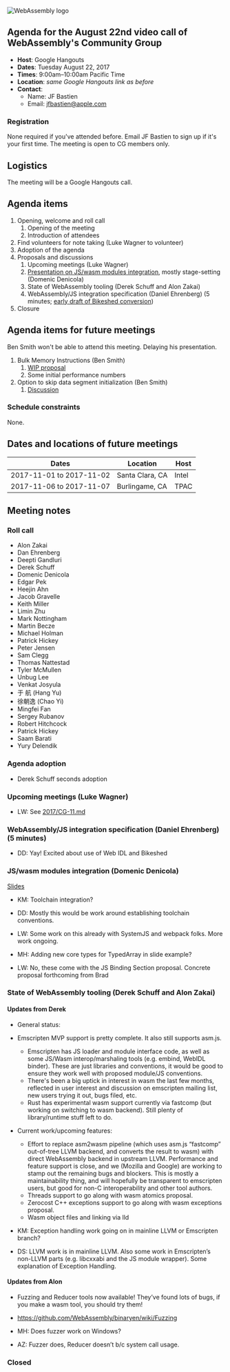 ![WebAssembly logo](/images/WebAssembly.png)

## Agenda for the August 22nd video call of WebAssembly's Community Group

- **Host**: Google Hangouts
- **Dates**: Tuesday August 22, 2017
- **Times**: 9:00am–10:00am Pacific Time
- **Location**: *same Google Hangouts link as before*
- **Contact**:
    - Name: JF Bastien
    - Email: jfbastien@apple.com

### Registration

None required if you've attended before. Email JF Bastien to sign up if it's
your first time. The meeting is open to CG members only.

## Logistics

The meeting will be a Google Hangouts call.

## Agenda items

1. Opening, welcome and roll call
    1. Opening of the meeting
    1. Introduction of attendees
1. Find volunteers for note taking (Luke Wagner to volunteer)
1. Adoption of the agenda
1. Proposals and discussions
    1. Upcoming meetings (Luke Wagner)
    1. [Presentation on JS/wasm modules integration](https://docs.google.com/presentation/d/11tHsNh2U9oEJD4lvV7XX2M22JnyeyyCHj1ncmspXjBU/edit?usp=sharing), mostly stage-setting (Domenic Denicola)
    1. State of WebAssembly tooling (Derek Schuff and Alon Zakai)
    1. WebAssembly/JS integration specification (Daniel Ehrenberg) (5 minutes; [early draft of Bikeshed conversion](https://littledan.github.io/spec/document/JS.html))
1. Closure

## Agenda items for future meetings

Ben Smith won't be able to attend this meeting. Delaying his presentation.

1. Bulk Memory Instructions (Ben Smith)
    1. [WIP proposal](https://gist.github.com/binji/acc43b94c0a747e51dfafa1b5b099c9a)
    1. Some initial performance numbers
1. Option to skip data segment initialization (Ben Smith)
    1. [Discussion](https://github.com/WebAssembly/threads/issues/62)

### Schedule constraints

None.

## Dates and locations of future meetings

| Dates                    | Location          | Host       |
|--------------------------|-------------------|------------|
| 2017-11-01 to 2017-11-02 | Santa Clara, CA   | Intel      |
| 2017-11-06 to 2017-11-07 | Burlingame, CA    | TPAC       |

## Meeting notes

### Roll call

* Alon Zakai
* Dan Ehrenberg
* Deepti Gandluri
* Derek Schuff
* Domenic Denicola
* Edgar Pek
* Heejin Ahn
* Jacob Gravelle
* Keith Miller
* Limin Zhu
* Mark Nottingham
* Martin Becze
* Michael Holman
* Patrick Hickey
* Peter Jensen
* Sam Clegg
* Thomas Nattestad
* Tyler McMullen
* Unbug Lee
* Venkat Josyula
* 于 航 (Hang Yu)
* 徐朝逸 (Chao Yi)
* Mingfei Fan
* Sergey Rubanov
* Robert Hitchcock
* Patrick Hickey
* Saam Barati
* Yury Delendik

### Agenda adoption

* Derek Schuff seconds adoption

### Upcoming meetings (Luke Wagner)

* LW: See [2017/CG-11.md](https://github.com/WebAssembly/meetings/blob/master/2017/CG-11.md)

### WebAssembly/JS integration specification (Daniel Ehrenberg) (5 minutes)

* DD: Yay!  Excited about use of Web IDL and Bikeshed

### JS/wasm modules integration (Domenic Denicola)

[Slides](https://docs.google.com/presentation/d/11tHsNh2U9oEJD4lvV7XX2M22JnyeyyCHj1ncmspXjBU)

* KM: Toolchain integration?
* DD: Mostly this would be work around establishing toolchain conventions.
* LW: Some work on this already with SystemJS and webpack folks.  More work ongoing.

* MH: Adding new core types for TypedArray in slide example?
* LW: No, these come with the JS Binding Section proposal.  Concrete proposal forthcoming from Brad

### State of WebAssembly tooling (Derek Schuff and Alon Zakai)

#### Updates from Derek
* General status:
* Emscripten MVP support is pretty complete. It also still supports asm.js.
  * Emscripten has JS loader and module interface code, as well as some JS/Wasm interop/marshaling tools (e.g. embind, WebIDL binder). These are just libraries and conventions, it would be good to ensure they work well with proposed module/JS conventions.
  * There's been a big uptick in interest in wasm the last few months, reflected in user interest and discussion on emscripten mailing list, new users trying it out, bugs filed, etc.
  * Rust has experimental wasm support currently via fastcomp (but working on switching to wasm backend). Still plenty of library/runtime stuff left to do.
* Current work/upcoming features:
  * Effort to replace asm2wasm pipeline (which uses asm.js “fastcomp” out-of-tree LLVM backend, and converts the result to wasm) with direct WebAssembly backend in upstream LLVM. Performance and feature support is close, and we (Mozilla and Google) are working to stamp out the remaining bugs and blockers. This is mostly a maintainability thing, and will hopefully be transparent to emscripten users, but good for non-C interoperability and other tool authors.
  * Threads support to go along with wasm atomics proposal.
  * Zerocost C++ exceptions support to go along with wasm exceptions proposal.
  * Wasm object files and linking via lld

* KM: Exception handling work going on in mainline LLVM or Emscripten branch?
* DS: LLVM work is in mainline LLVM. Also some work in Emscripten’s non-LLVM parts (e.g. libcxxabi and the JS module wrapper). Some explanation of Exception Handling.

#### Updates from Alon
* Fuzzing and Reducer tools now available!  They’ve found lots of bugs, if you make a wasm tool, you should try them!
* https://github.com/WebAssembly/binaryen/wiki/Fuzzing

* MH: Does fuzzer work on Windows?
* AZ: Fuzzer does, Reducer doesn’t b/c system call usage.

### Closed

